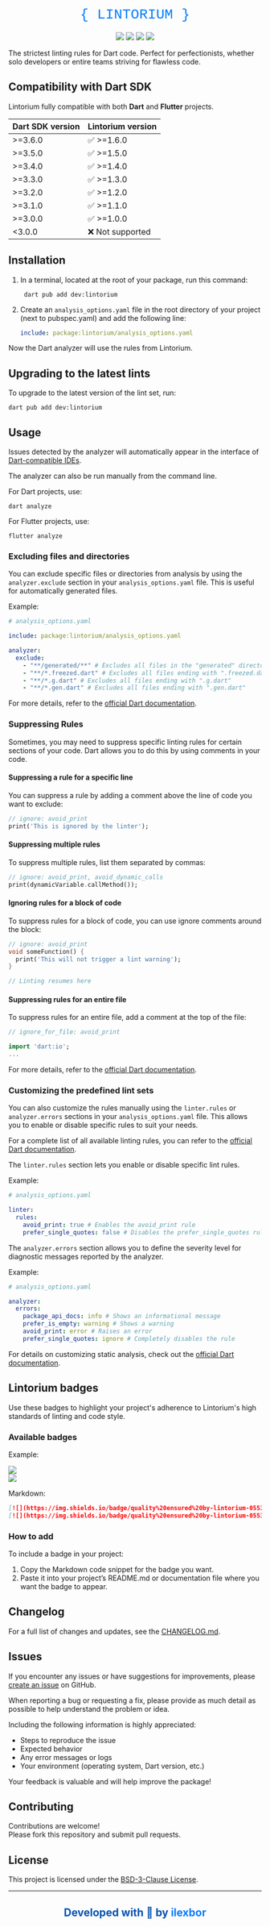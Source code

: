<div align="center">

<h1 style="color:#027DFD; font-family: 'Courier New', 'Courier', monospace; font-weight: 200;">{ LINTORIUM }</h1>

[![](https://img.shields.io/github/v/release/ilexbor/lintorium?style=for-the-badge&logo=github&color=181717&label=GitHub%20Release)](https://github.com/ilexbor/lintorium)
[![](https://img.shields.io/pub/v/lintorium.svg?style=for-the-badge&logo=dart&color=0553B1&label=Pub%20Release)](https://pub.dev/packages/lintorium)
[![](https://img.shields.io/pub/dm/lintorium?style=for-the-badge&logo=dart&color=0553B1&label=Pub%20Downloads)](https://pub.dev/packages/lintorium)
![](https://img.shields.io/github/license/ilexbor/lintorium?style=for-the-badge&color=042B59&label=license)

</div>

The strictest linting rules for Dart code.
Perfect for perfectionists, whether solo developers or entire teams striving for flawless code.

## Compatibility with Dart SDK

Lintorium fully compatible with both **Dart** and **Flutter** projects.

| Dart SDK version | Lintorium version |
|------------------|-------------------|
| \>=3.6.0         | ✅ >=1.6.0         |
| \>=3.5.0         | ✅ >=1.5.0         |
| \>=3.4.0         | ✅ >=1.4.0         |
| \>=3.3.0         | ✅ >=1.3.0         |
| \>=3.2.0         | ✅ >=1.2.0         |
| \>=3.1.0         | ✅ >=1.1.0         |
| \>=3.0.0         | ✅ >=1.0.0         |
| \<3.0.0          | ❌ Not supported   |

## Installation

1. In a terminal, located at the root of your package, run this command:

   ```shell
    dart pub add dev:lintorium
    ```

2. Create an `analysis_options.yaml` file in the root directory of your project (next to pubspec.yaml) and add the following line:

    ```yaml
    include: package:lintorium/analysis_options.yaml
    ```
   
Now the Dart analyzer will use the rules from Lintorium.

## Upgrading to the latest lints

To upgrade to the latest version of the lint set, run:
```shell
dart pub add dev:lintorium
```

## Usage

Issues detected by the analyzer will automatically appear in the interface of [Dart-compatible IDEs](https://dart.dev/tools#ides-and-editors).

The analyzer can also be run manually from the command line.

For Dart projects, use:
```shell
dart analyze
```

For Flutter projects, use:
```shell
flutter analyze
```

### Excluding files and directories

You can exclude specific files or directories from analysis by using the `analyzer.exclude` section in your `analysis_options.yaml` file.
This is useful for automatically generated files.

Example:
```yaml
# analysis_options.yaml

include: package:lintorium/analysis_options.yaml

analyzer:
  exclude:
    - "**/generated/**" # Excludes all files in the "generated" directory and its subdirectories
    - "**/*.freezed.dart" # Excludes all files ending with ".freezed.dart"
    - "**/*.g.dart" # Excludes all files ending with ".g.dart"
    - "**/*.gen.dart" # Excludes all files ending with ".gen.dart"
```

For more details, refer to the [official Dart documentation](https://dart.dev/tools/analysis#excluding-files).

### Suppressing Rules

Sometimes, you may need to suppress specific linting rules for certain sections of your code. Dart allows you to do this by using comments in your code.

#### Suppressing a rule for a specific line

You can suppress a rule by adding a comment above the line of code you want to exclude:

```dart
// ignore: avoid_print
print('This is ignored by the linter');
```

#### Suppressing multiple rules

To suppress multiple rules, list them separated by commas:

```dart
// ignore: avoid_print, avoid_dynamic_calls
print(dynamicVariable.callMethod());
```

#### Ignoring rules for a block of code

To suppress rules for a block of code, you can use ignore comments around the block:

```dart
// ignore: avoid_print
void someFunction() {
  print('This will not trigger a lint warning');
}

// Linting resumes here
```

#### Suppressing rules for an entire file

To suppress rules for an entire file, add a comment at the top of the file:

```dart
// ignore_for_file: avoid_print

import 'dart:io';
...
```

For more details, refer to the [official Dart documentation](https://dart.dev/tools/analysis#suppressing-diagnostics-for-a-file).

### Customizing the predefined lint sets

You can also customize the rules manually using the `linter.rules` or `analyzer.errors` sections in your `analysis_options.yaml` file.
This allows you to enable or disable specific rules to suit your needs.

For a complete list of all available linting rules, you can refer to the [official Dart documentation](https://dart.dev/tools/linter-rules#rules).

The `linter.rules` section lets you enable or disable specific lint rules.

Example:
```yaml
# analysis_options.yaml

linter:
  rules:
    avoid_print: true # Enables the avoid_print rule
    prefer_single_quotes: false # Disables the prefer_single_quotes rule
```

The `analyzer.errors` section allows you to define the severity level for diagnostic messages reported by the analyzer.

Example:
```yaml
# analysis_options.yaml

analyzer:
  errors:
    package_api_docs: info # Shows an informational message
    prefer_is_empty: warning # Shows a warning
    avoid_print: error # Raises an error
    prefer_single_quotes: ignore # Completely disables the rule
```

For details on customizing static analysis, check out the [official Dart documentation](https://dart.dev/tools/analysis).

## Lintorium badges

Use these badges to highlight your project's adherence to Lintorium's high standards of linting and code style.

### Available badges

Example:

[![](https://img.shields.io/badge/quality%20ensured%20by-lintorium-0553B1)](https://pub.dev/packages/lintorium)  
[![](https://img.shields.io/badge/quality%20ensured%20by-lintorium-0553B1?style=for-the-badge)](https://pub.dev/packages/lintorium)

Markdown:

```markdown
[![](https://img.shields.io/badge/quality%20ensured%20by-lintorium-0553B1)](https://pub.dev/packages/lintorium)
[![](https://img.shields.io/badge/quality%20ensured%20by-lintorium-0553B1?style=for-the-badge)](https://pub.dev/packages/lintorium)
```

### How to add

To include a badge in your project:
1.	Copy the Markdown code snippet for the badge you want.
2.	Paste it into your project’s README.md or documentation file where you want the badge to appear.

## Changelog

For a full list of changes and updates, see the [CHANGELOG.md](CHANGELOG.md).

## Issues

If you encounter any issues or have suggestions for improvements, please [create an issue](https://github.com/ilexbor/lintorium/issues/new/choose) on GitHub.

When reporting a bug or requesting a fix, please provide as much detail as possible to help understand the problem or idea.

Including the following information is highly appreciated:
- Steps to reproduce the issue
- Expected behavior
- Any error messages or logs
- Your environment (operating system, Dart version, etc.)

Your feedback is valuable and will help improve the package!

## Contributing

Contributions are welcome!  
Please fork this repository and submit pull requests.

## License

This project is licensed under the [BSD-3-Clause License](LICENSE).

---

<div align="center">
  <h2 style="color:#0553B1;">
    Developed with 💙 by <a href="https://github.com/ilexbor" style="text-decoration:none; color:#027DFD;" onmouseover="this.style.color='#0553B1'" onmouseout="this.style.color='#027DFD'">ilexbor</a>
  </h2>
</div>

